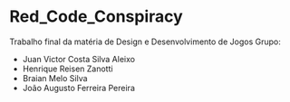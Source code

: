 # Red_Code_Conspiracy
Trabalho final da matéria de Design e Desenvolvimento de Jogos
Grupo:
- Juan Victor Costa Silva Aleixo
- Henrique Reisen Zanotti
- Braian Melo Silva
- João Augusto Ferreira Pereira 
